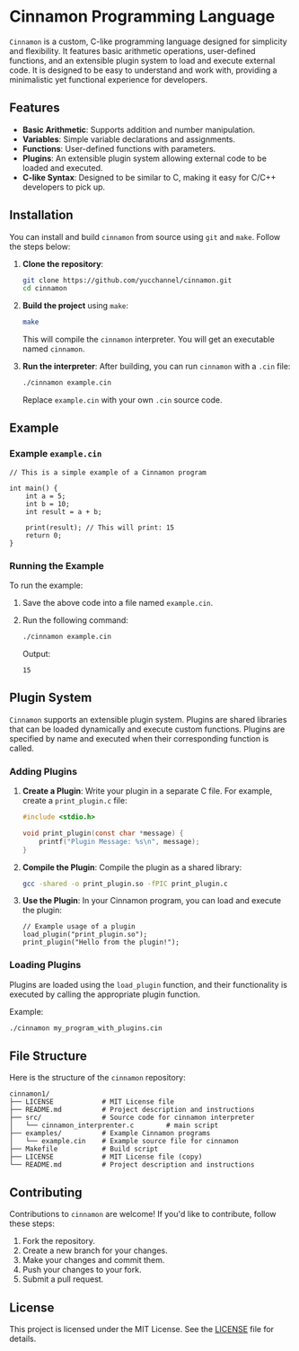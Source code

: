 # Cinnamon Programming Language

`Cinnamon` is a custom, C-like programming language designed for simplicity and flexibility. It features basic arithmetic operations, user-defined functions, and an extensible plugin system to load and execute external code. It is designed to be easy to understand and work with, providing a minimalistic yet functional experience for developers.

## Features

- **Basic Arithmetic**: Supports addition and number manipulation.
- **Variables**: Simple variable declarations and assignments.
- **Functions**: User-defined functions with parameters.
- **Plugins**: An extensible plugin system allowing external code to be loaded and executed.
- **C-like Syntax**: Designed to be similar to C, making it easy for C/C++ developers to pick up.

## Installation

You can install and build `cinnamon` from source using `git` and `make`. Follow the steps below:

1. **Clone the repository**:
   ```bash
   git clone https://github.com/yucchannel/cinnamon.git
   cd cinnamon
   ```

2. **Build the project** using `make`:
   ```bash
   make
   ```

   This will compile the `cinnamon` interpreter. You will get an executable named `cinnamon`.

3. **Run the interpreter**:
   After building, you can run `cinnamon` with a `.cin` file:
   ```bash
   ./cinnamon example.cin
   ```

   Replace `example.cin` with your own `.cin` source code.

## Example

### Example `example.cin`

```cinnamon
// This is a simple example of a Cinnamon program

int main() {
    int a = 5;
    int b = 10;
    int result = a + b;
    
    print(result); // This will print: 15
    return 0;
}
```

### Running the Example

To run the example:

1. Save the above code into a file named `example.cin`.
2. Run the following command:
   ```bash
   ./cinnamon example.cin
   ```

   Output:
   ```
   15
   ```

## Plugin System

`Cinnamon` supports an extensible plugin system. Plugins are shared libraries that can be loaded dynamically and execute custom functions. Plugins are specified by name and executed when their corresponding function is called.

### Adding Plugins

1. **Create a Plugin**: Write your plugin in a separate C file. For example, create a `print_plugin.c` file:
   
   ```c
   #include <stdio.h>

   void print_plugin(const char *message) {
       printf("Plugin Message: %s\n", message);
   }
   ```

2. **Compile the Plugin**: Compile the plugin as a shared library:
   ```bash
   gcc -shared -o print_plugin.so -fPIC print_plugin.c
   ```

3. **Use the Plugin**: In your Cinnamon program, you can load and execute the plugin:

   ```cinnamon
   // Example usage of a plugin
   load_plugin("print_plugin.so");
   print_plugin("Hello from the plugin!");
   ```

### Loading Plugins

Plugins are loaded using the `load_plugin` function, and their functionality is executed by calling the appropriate plugin function.

Example:
```bash
./cinnamon my_program_with_plugins.cin
```

## File Structure

Here is the structure of the `cinnamon` repository:

```
cinnamon1/
├── LICENSE            # MIT License file
├── README.md          # Project description and instructions
├── src/               # Source code for cinnamon interpreter
│   └── cinnamon_interprenter.c        # main script
├── examples/          # Example Cinnamon programs
│   └── example.cin    # Example source file for cinnamon
├── Makefile           # Build script
├── LICENSE            # MIT License file (copy)
└── README.md          # Project description and instructions
```

## Contributing

Contributions to `cinnamon` are welcome! If you'd like to contribute, follow these steps:

1. Fork the repository.
2. Create a new branch for your changes.
3. Make your changes and commit them.
4. Push your changes to your fork.
5. Submit a pull request.

## License

This project is licensed under the MIT License. See the [LICENSE](LICENSE) file for details.
```
